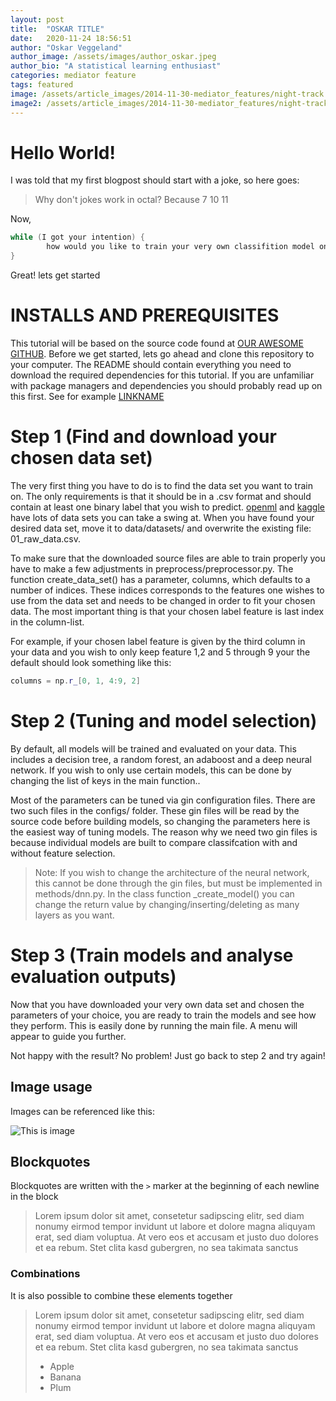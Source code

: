 ```yaml
---
layout: post
title:  "OSKAR TITLE"
date:   2020-11-24 18:56:51
author: "Oskar Veggeland"
author_image: /assets/images/author_oskar.jpeg
author_bio: "A statistical learning enthusiast"
categories: mediator feature
tags: featured
image: /assets/article_images/2014-11-30-mediator_features/night-track.JPG
image2: /assets/article_images/2014-11-30-mediator_features/night-track-mobile.JPG
---
```


# Hello World!
I was told that my first blogpost should start with a joke, so here goes:
>Why don't jokes work in octal? Because 7 10 11

Now,

```cpp
while (I got your intention) {
        how would you like to train your very own classifition model on the data set of your choosing?
}
```
Great! lets get started


# INSTALLS AND PREREQUISITES
This tutorial will be based on the source code found at [OUR AWESOME GITHUB](https://github.com/alexaor/tdt4173).
Before we get started, lets go ahead and clone this repository to your computer.
The README should contain everything you need to download the required dependencies for this tutorial. 
If you are unfamiliar with package managers and dependencies you should probably read up on this first. See for example [LINKNAME](https://www.dabapps.com/blog/introduction-to-pip-and-virtualenv-python/)


# Step 1 (Find and download your chosen data set)
The very first thing you have to do is to find the data set you want to train on. The only 
requirements is that it should be in a .csv format and should contain at least one binary label that you wish to predict.
[openml](https://www.openml.org/home) and [kaggle](https://www.kaggle.com/datasets) have lots of data sets you can take a swing at. 
When you have found your desired data set, move it to data/datasets/ and overwrite the existing file: 01_raw_data.csv.

To make sure that the downloaded source files are able to train properly you have to make a few adjustments in preprocess/preprocessor.py.
The function create_data_set() has a parameter, columns, which defaults to a number of indices. These indices corresponds to the features one wishes to use from the data set and needs to be changed in order to fit your chosen data.
The most important thing is that your chosen label feature is last index in the column-list.

For example, if your chosen label feature is given by the third column in your data and you wish to only keep feature 1,2 and 5 through 9 your the default should look something like this:
```cpp
columns = np.r_[0, 1, 4:9, 2]
```



# Step 2 (Tuning and model selection)
By default, all models will be trained and evaluated on your data. This includes a decision tree, a random forest, an adaboost and a deep neural network.
If you wish to only use certain models, this can be done by changing the list of keys in the main function..

Most of the parameters can be tuned via gin configuration files. There are two such files in the configs/ folder.
These gin files will be read by the source code before building models, so changing the parameters here is the easiest way of tuning models.
The reason why we need two gin files is because individual models are built to compare classifcation with and without feature selection. 

> Note: If you wish to change the architecture of the neural network, this cannot be done through the gin files, but must be implemented in methods/dnn.py.
In the class function _create_model() you can change the return value by changing/inserting/deleting as many layers as you want. 

# Step 3 (Train models and analyse evaluation outputs)
Now that you have downloaded your very own data set and chosen the parameters of your choice, you are ready to train the models and see how they perform.
This is easily done by running the main file. A menu will appear to guide you further.

Not happy with the result? No problem! Just go back to step 2 and try again!






## Image usage
Images can be referenced like this:

![This is image](/tdt4173/assets/images/author_alex.jpg)


## Blockquotes
Blockquotes are written with the `>` marker at the beginning of each newline in the block
>Lorem ipsum dolor sit amet, consetetur sadipscing elitr, sed diam nonumy eirmod tempor invidunt ut labore et dolore magna aliquyam erat, sed diam voluptua. At vero eos et accusam et justo duo dolores et ea rebum. Stet clita kasd gubergren, no sea takimata sanctus


### Combinations 
It is also possible to combine these elements together

>Lorem ipsum dolor sit amet, consetetur sadipscing elitr, sed diam nonumy eirmod tempor invidunt ut labore et dolore magna aliquyam erat, sed diam voluptua. At vero eos et accusam et justo duo dolores et ea rebum. Stet clita kasd gubergren, no sea takimata sanctus
>
> - Apple
> - Banana
> - Plum
